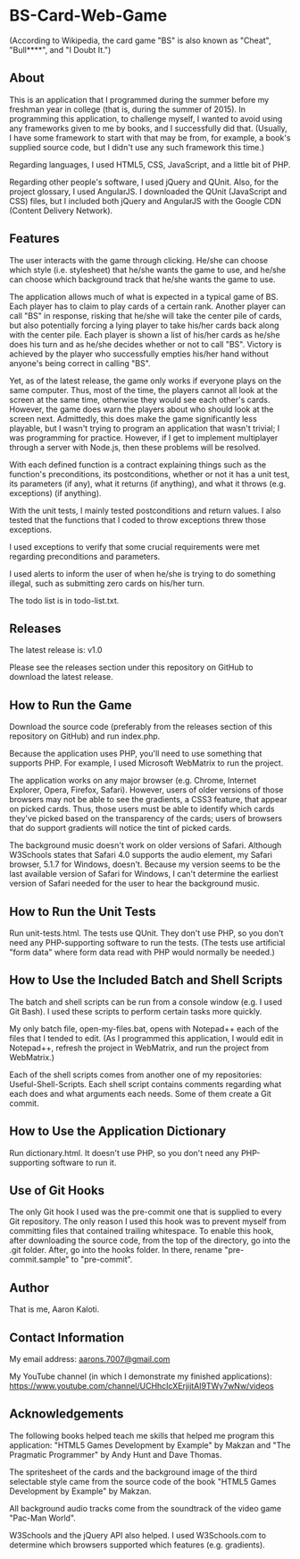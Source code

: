# BS-Card-Web-Game

(According to Wikipedia, the card game "BS" is also known as "Cheat",
"Bull****", and "I Doubt It.")

About
-----

This is an application that I programmed during the summer before my
freshman year in college (that is, during the summer of 2015). In
programming this application, to challenge myself,
I wanted to avoid using any frameworks
given to me by books, and I successfully did that. (Usually, I have
some framework to start with that may be from, for example, a book's
supplied source code, but I didn't use any such framework this time.)

Regarding languages, I used HTML5, CSS, JavaScript,
and a little bit of PHP.

Regarding other people's software, I used jQuery and QUnit. Also,
for the project glossary, I used AngularJS. I downloaded the QUnit
(JavaScript and CSS) files, but I included both jQuery and AngularJS
with the Google CDN (Content Delivery Network).

Features
--------

The user interacts with the game through clicking. He/she can choose
which style (i.e. stylesheet) that he/she wants the game to
use, and he/she can choose which background track that he/she
wants the game to use.

The application allows much of what is expected in a typical
game of BS. Each player has to claim to play cards of a certain rank.
Another player can call "BS" in response, risking that he/she will take
the center pile of cards, but also potentially forcing a lying player
to take his/her cards back along with the center pile. Each player is
shown a list of his/her cards as he/she does his turn and as
he/she decides whether or not to call "BS". Victory is achieved by the
player who successfully empties his/her hand without anyone's being
correct in calling "BS".

Yet, as of the latest release, the game only works if everyone plays
on the same computer. Thus, most of the time, the players cannot all
look at the screen at the same time, otherwise they would see each
other's cards. However, the game does warn the players about who
should look at the screen next. Admittedly, this does make the game
significantly less playable, but I wasn't trying to program an
application that wasn't trivial; I was programming for practice.
However, if I get to implement multiplayer
through a server with Node.js, then these problems will be resolved.

With each defined function is a contract explaining things such as
the function's preconditions, its postconditions, whether or not it
has a unit test, its parameters (if any), what it returns (if anything),
and what it throws (e.g. exceptions) (if anything).

With the unit tests,
I mainly tested postconditions and return values. I also tested that
the functions that I coded to throw exceptions threw those exceptions.

I used exceptions to verify that some crucial requirements were met
regarding preconditions and parameters.

I used alerts to inform the user of when he/she is trying to do
something illegal, such as submitting zero cards on his/her turn.

The todo list is in todo-list.txt.

Releases
--------

The latest release is: v1.0

Please see the releases section under this repository on GitHub
to download the latest release.

How to Run the Game
-------------------

Download the source code (preferably from the releases section of
this repository on GitHub) and run index.php.

Because the application
uses PHP, you'll need to use something that supports PHP. For example,
I used Microsoft WebMatrix to run the project.

The application works on any major browser (e.g. Chrome, Internet
Explorer, Opera, Firefox, Safari). However, users of older versions
of those browsers may not be able to see the gradients, a CSS3 feature,
that appear on picked cards. Thus, those users must be able to
identify which cards they've picked
based on the transparency of the cards; users of browsers that do
support gradients will notice the tint of picked cards.

The background music doesn't work on older versions of Safari. Although
W3Schools states that Safari 4.0 supports the audio element, my Safari
browser, 5.1.7 for Windows, doesn't. Because my version seems to be
the last available version of Safari for Windows, I can't determine
the earliest version of Safari needed for the user to hear the
background music.

How to Run the Unit Tests
-------------------------

Run unit-tests.html. The tests use QUnit. They don't use PHP, so you
don't need any PHP-supporting software to run the tests. (The tests
use artificial "form data" where form data read with PHP would
normally be needed.)

How to Use the Included Batch and Shell Scripts
-----------------------------------------------

The batch and shell scripts can be run from a console window (e.g. I
used Git Bash). I used these scripts to perform certain tasks more
quickly.

My only batch file, open-my-files.bat, opens with Notepad++ each of
the files that I tended to edit. (As I programmed this application,
I would edit in Notepad++, refresh the project in WebMatrix, and run
the project from WebMatrix.)

Each of the shell scripts comes from another one of my
repositories: Useful-Shell-Scripts. Each shell script contains comments
regarding what each does and what arguments each needs. Some of them
create a Git commit.

How to Use the Application Dictionary
-------------------------------------

Run dictionary.html. It doesn't use PHP, so you don't need any
PHP-supporting software to run it.

Use of Git Hooks
----------------

The only Git hook I used was the pre-commit one that is supplied to
every Git repository. The only reason I used this hook was to prevent
myself from committing files that contained trailing whitespace. To
enable this hook, after downloading the source code, from the top of
the directory, go into the .git folder. After, go into the hooks
folder. In there, rename "pre-commit.sample" to "pre-commit".

Author
------

That is me, Aaron Kaloti.

Contact Information
-------------------

My email address: aarons.7007@gmail.com

My YouTube channel (in which I demonstrate my finished applications):
https://www.youtube.com/channel/UCHhcIcXErjijtAI9TWy7wNw/videos

Acknowledgements
----------------

The following books helped teach me skills that helped me program this
application:
"HTML5 Games Development by Example" by Makzan and
"The Pragmatic Programmer" by Andy Hunt and Dave Thomas.

The spritesheet of the cards and the background image of the third
selectable style came from the source code of the book "HTML5 Games
Development by Example" by Makzan.

All background audio tracks come from the soundtrack of the
video game "Pac-Man World".

W3Schools and the jQuery API also helped. I used W3Schools.com
to determine which browsers supported which features (e.g. gradients).